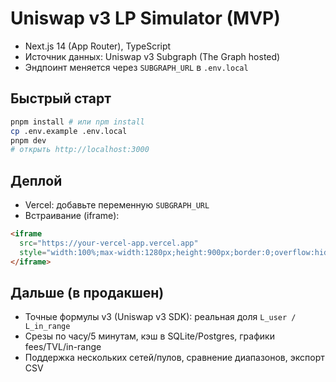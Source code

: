 # Uniswap v3 LP Simulator (MVP)

- Next.js 14 (App Router), TypeScript
- Источник данных: Uniswap v3 Subgraph (The Graph hosted)
- Эндпоинт меняется через `SUBGRAPH_URL` в `.env.local`

## Быстрый старт
```bash
pnpm install # или npm install
cp .env.example .env.local
pnpm dev
# открыть http://localhost:3000
```

## Деплой
- Vercel: добавьте переменную `SUBGRAPH_URL`
- Встраивание (iframe):
```html
<iframe
  src="https://your-vercel-app.vercel.app"
  style="width:100%;max-width:1280px;height:900px;border:0;overflow:hidden;display:block;margin:0 auto;">
</iframe>
```

## Дальше (в продакшен)
- Точные формулы v3 (Uniswap v3 SDK): реальная доля `L_user / L_in_range`
- Срезы по часу/5 минутам, кэш в SQLite/Postgres, графики fees/TVL/in-range
- Поддержка нескольких сетей/пулов, сравнение диапазонов, экспорт CSV
